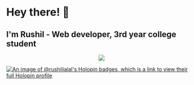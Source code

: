 # Hey there! 👋 <br> 
## <strong>I'm Rushil</strong> - Web developer, 3rd year college student
<p align="center">
  <a href="https://skillicons.dev">
    <img src="https://go-skill-icons.vercel.app/api/icons?i=html,css,js,react,firebase,npm,vite,c,cs,oracle,java,git,linux,bash,vscode" />
  </a>
  </a>
</p>

[![An image of @rushiljalal's Holopin badges, which is a link to view their full Holopin profile](https://holopin.me/rushiljalal)](https://holopin.io/@rushiljalal)
<!---
RushilJalal/RushilJalal is a ✨ special ✨ repository because its `README.md` (this file) appears on your GitHub profile.
You can click the Preview link to take a look at your changes.
--->

